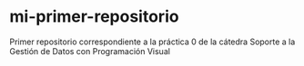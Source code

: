 # mi-primer-repositorio
Primer repositorio correspondiente a la práctica 0 de la cátedra Soporte a la Gestión de Datos con Programación Visual
